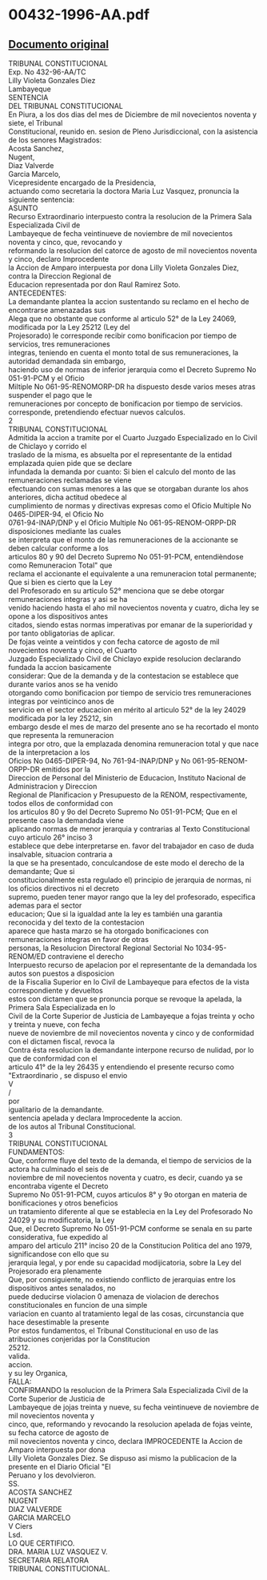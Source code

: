 
00432-1996-AA.pdf
=================
  
[Documento original](https://tc.gob.pe/jurisprudencia/1998/00432-1996-AA.pdf)  
---  
TRIBUNAL CONSTITUCIONAL  
Exp. No 432-96-AA/TC  
Lilly Violeta Gonzales Diez  
Lambayeque  
SENTENCIA  
DEL TRIBUNAL CONSTITUCIONAL  
En Piura, a los dos dias del mes de Diciembre de mil novecientos noventa y siete, el Tribunal  
Constitucional, reunido en. sesion de Pleno Jurisdiccional, con la asistencia de los senores Magistrados:  
Acosta Sanchez,  
Nugent,  
Diaz Valverde  
Garcia Marcelo,  
Vicepresidente encargado de la Presidencia,  
actuando como secretaria la doctora Maria Luz Vasquez, pronuncia la siguiente sentencia:  
ASUNTO  
Recurso Extraordinario interpuesto contra la resolucion de la Primera Sala Especializada Civil de  
Lambayeque de fecha veintinueve de noviembre de mil novecientos noventa y cinco, que, revocando y  
reformando la resolucion del catorce de agosto de mil novecientos noventa y cinco, declaro Improcedente  
la Accion de Amparo interpuesta por dona Lilly Violeta Gonzales Diez, contra la Direccion Regional de  
Educacion representada por don Raul Ramirez Soto.  
ANTECEDENTES:  
La demandante plantea la accion sustentando su reclamo en el hecho de encontrarse amenazadas sus  
Alega que no obstante que conforme al articulo 52° de la Ley 24069, modificada por la Ley 25212 (Ley del  
Projesorado) le corresponde recibir como bonificacion por tiempo de servicios, tres remuneraciones  
integras, teniendo en cuenta el monto total de sus remuneraciones, la autoridad demandada sin embargo,  
haciendo uso de normas de inferior jerarquia como el Decreto Supremo No 051-91-PCM y el Oficio  
Miltiple No 061-95-RENOMORP-DR ha dispuesto desde varios meses atras suspender el pago que le  
remuneraciones por concepto de bonificacion por tiempo de servicios.  
corresponde, pretendiendo efectuar nuevos calculos.  
2  
TRIBUNAL CONSTITUCIONAL  
Admitida la accion a tramite por el Cuarto Juzgado Especializado en lo Civil de Chiclayo y corrido el  
traslado de la misma, es absuelta por el representante de la entidad emplazada quien pide que se declare  
infundada la demanda por cuanto: Si bien el calculo del monto de las remuneraciones reclamadas se viene  
efectuando con sumas menores a las que se otorgaban durante los ahos anteriores, dicha actitud obedece al  
cumplimiento de normas y directivas expresas como el Oficio Multiple No 0465-DIPER-94, el Oficio No  
0761-94-INAP/DNP y el Oficio Multiple No 061-95-RENOM-ORPP-DR disposiciones mediante las cuales  
se interpreta que el monto de las remuneraciones de la accionante se deben calcular conforme a los  
articulos 80 y 90 del Decreto Supremo No 051-91-PCM, entendièndose como Remuneracion Total" que  
reclama el accionante el equivalente a una remuneracion total permanente; Que si bien es cierto que la Ley  
del Profesorado en su articulo 52° menciona que se debe otorgar remuneraciones integras y asi se ha  
venido haciendo hasta el aho mil novecientos noventa y cuatro, dicha ley se opone a los dispositivos antes  
citados, siendo estas normas imperativas por emanar de la superioridad y por tanto obligatorias de aplicar.  
De fojas veinte a veintidos y con fecha catorce de agosto de mil novecientos noventa y cinco, el Cuarto  
Juzgado Especializado Civil de Chiclayo expide resolucion declarando fundada la accion basicamente  
considerar: Que de la demanda y de la contestacion se establece que durante varios anos se ha venido  
otorgando como bonificacion por tiempo de servicio tres remuneraciones integras por veinticinco anos de  
servicio en el sector educacion en mérito al articulo 52° de la ley 24029 modificada por la ley 25212, sin  
embargo desde el mes de marzo del presente ano se ha recortado el monto que representa la remuneracion  
integra por otro, que la emplazada denomina remuneracion total y que nace de la interpretacion a los  
Oficios No 0465-DIPER-94, No 761-94-INAP/DNP y No 061-95-RENOM-ORPP-DR emitidos por la  
Direccion de Personal del Ministerio de Educacion, Instituto Nacional de Administracion y Direccion  
Regional de Planificacion y Presupuesto de la RENOM, respectivamente, todos ellos de conformidad con  
los articulos 80 y 9o del Decreto Supremo No 051-91-PCM; Que en el presente caso la demandada viene  
aplicando normas de menor jerarquia y contrarias al Texto Constitucional cuyo articulo 26° inciso 3  
establece que debe interpretarse en. favor del trabajador en caso de duda insalvable, situacion contraria a  
la que se ha presentado, conculcandose de este modo el derecho de la demandante; Que si  
constitucionalmente esta regulado el) principio de jerarquia de normas, ni los oficios directivos ni el decreto  
supremo, pueden tener mayor rango que la ley del profesorado, especifica ademas para el sector  
educacion; Que si la igualdad ante la ley es también una garantia reconocida y del texto de la contestacion  
aparece que hasta marzo se ha otorgado bonificaciones con remuneraciones integras en favor de otras  
personas, la Resolucion Directoral Regional Sectorial No 1034-95-RENOM/ED contraviene el derecho  
Interpuesto recurso de apelacion por el representante de la demandada los autos son puestos a disposicion  
de la Fiscalia Superior en lo Civil de Lambayeque para efectos de la vista correspondiente y devueltos  
estos con dictamen que se pronuncia porque se revoque la apelada, la Primera Sala Especializada en lo  
Civil de la Corte Superior de Justicia de Lambayeque a fojas treinta y ocho y treinta y nueve, con fecha  
nueve de noviembre de mil novecientos noventa y cinco y de conformidad con el dictamen fiscal, revoca la  
Contra ésta resolucion la demandante interpone recurso de nulidad, por lo que de conformidad con el  
articulo 41° de la ley 26435 y entendiendo el presente recurso como "Extraordinario , se dispuso el envio  
V  
/  
por  
igualitario de la demandante.  
sentencia apelada y declara Improcedente la accion.  
de los autos al Tribunal Constitucional.  
3  
TRIBUNAL CONSTITUCIONAL  
FUNDAMENTOS:  
Que, conforme fluye del texto de la demanda, el tiempo de servicios de la actora ha culminado el seis de  
noviembre de mil novecientos noventa y cuatro, es decir, cuando ya se encontraba vigente el Decreto  
Supremo No 051-91-PCM, cuyos articulos 8° y 9o otorgan en materia de bonificaciones y otros beneficios  
un tratamiento diferente al que se establecia en la Ley del Profesorado No 24029 y su modificatoria, la Ley  
Que, el Decreto Supremo No 051-91-PCM conforme se senala en su parte considerativa, fue expedido al  
amparo del articulo 211° inciso 20 de la Constitucion Politica del ano 1979, significandose con ello que su  
jerarquia legal, y por ende su capacidad modijicatoria, sobre la Ley del Projesorado era plenamente  
Que, por consiguiente, no existiendo conflicto de jerarquias entre los dispositivos antes senalados, no  
puede deducirse violacion 0 amenaza de violacion de derechos constitucionales en funcion de una simple  
variacion en cuanto al tratamiento legal de las cosas, circunstancia que hace desestimable la presente  
Por estos fundamentos, el Tribunal Constitucional en uso de las atribuciones conjeridas por la Constitucion  
25212.  
valida.  
accion.  
y su ley Organica,  
FALLA:  
CONFIRMANDO la resolucion de la Primera Sala Especializada Civil de la Corte Superior de Justicia de  
Lambayeque de jojas treinta y nueve, su fecha veintinueve de noviembre de mil novecientos noventa y  
cinco, que, reformando y revocando la resolucion apelada de fojas veinte, su fecha catorce de agosto de  
mil novecientos noventa y cinco, declara IMPROCEDENTE la Accion de Amparo interpuesta por dona  
Lilly Violeta Gonzales Diez. Se dispuso asi mismo la publicacion de la presente en el Diario Oficial "El  
Peruano y los devolvieron.  
SS.  
ACOSTA SANCHEZ  
NUGENT  
DIAZ VALVERDE  
GARCIA MARCELO  
V Ciers  
Lsd.  
LO QUE CERTIFICO.  
DRA. MARIA LUZ VASQUEZ V.  
SECRETARIA RELATORA  
TRIBUNAL CONSTITUCIONAL.